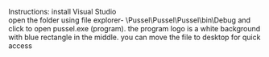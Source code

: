 Instructions:
install Visual Studio  
open the folder using file explorer- \Pussel\Pussel\Pussel\bin\Debug and click to open pussel.exe (program). the program logo is a white background with blue rectangle in the middle. you can move the file to desktop for quick access
